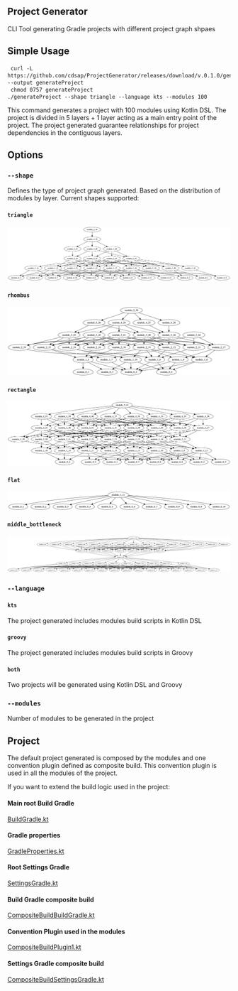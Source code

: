 ## Project Generator
CLI Tool generating Gradle projects with different project graph shpaes

## Simple Usage
```
 curl -L https://github.com/cdsap/ProjectGenerator/releases/download/v.0.1.0/generateProject --output generateProject
 chmod 0757 generateProject
./generateProject --shape triangle --language kts --modules 100
```
This command generates a project with 100 modules using Kotlin DSL.
The project is divided in 5 layers + 1 layer acting as a main entry point of the project.
The project generated guarantee relationships for project dependencies in the contiguous layers.

## Options
### `--shape`
Defines the type of project graph generated. Based on the distribution of modules by layer.
Current shapes supported:
#### `triangle`
![Triangle](resources/triangle.png)
#### `rhombus`
![Rhombus](resources/rhombus.png)
#### `rectangle`
![Rectangle](resources/rectangle.png)
#### `flat`
![Flat](resources/flat.png)
#### `middle_bottleneck`
![Flat](resources/middle_bottleneck.png)

### `--language`
#### `kts`
The project generated includes modules build scripts in Kotlin DSL
#### `groovy`
The project generated includes modules build scripts in Groovy
#### `both`
Two projects will be generated using Kotlin DSL and Groovy

### `--modules`
Number of modules to be generated in the project

## Project
The default project generated is composed by the modules and one convention plugin defined as composite build.
This convention plugin is used in all the modules of the project.

If you want to extend the build logic used in the project:

#### Main root Build Gradle
[BuildGradle.kt](src%2Fmain%2Fkotlin%2Fio%2Fgithub%2Fcdsap%2Fgenerator%2Ffiles%2FBuildGradle.kt)
#### Gradle properties
[GradleProperties.kt](src%2Fmain%2Fkotlin%2Fio%2Fgithub%2Fcdsap%2Fgenerator%2Ffiles%2FGradleProperties.kt)
#### Root Settings Gradle
[SettingsGradle.kt](src%2Fmain%2Fkotlin%2Fio%2Fgithub%2Fcdsap%2Fgenerator%2Ffiles%2FSettingsGradle.kt)
#### Build Gradle composite build
[CompositeBuildBuildGradle.kt](src%2Fmain%2Fkotlin%2Fio%2Fgithub%2Fcdsap%2Fgenerator%2Ffiles%2FCompositeBuildBuildGradle.kt)
#### Convention Plugin used in the modules
[CompositeBuildPlugin1.kt](src%2Fmain%2Fkotlin%2Fio%2Fgithub%2Fcdsap%2Fgenerator%2Ffiles%2FCompositeBuildPlugin1.kt)
#### Settings Gradle composite build
[CompositeBuildSettingsGradle.kt](src%2Fmain%2Fkotlin%2Fio%2Fgithub%2Fcdsap%2Fgenerator%2Ffiles%2FCompositeBuildSettingsGradle.kt)
